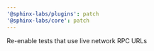```yaml
---
'@sphinx-labs/plugins': patch
'@sphinx-labs/core': patch
---
```


Re-enable tests that use live network RPC URLs
